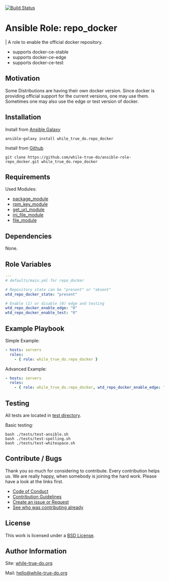 [![Build Status](https://travis-ci.org/while-true-do/ansible-role-repo_docker.svg?branch=master)](https://travis-ci.org/while-true-do/ansible-role-repo_docker)

# Ansible Role: repo_docker
| A role to enable the official docker repository.

- supports docker-ce-stable
- supports docker-ce-edge
- supports docker-ce-test

## Motivation

Some Distributions are having their own docker version. Since docker is providing official support for the current versions, one may use them. Sometimes one may also use the edge or test version of docker.

## Installation

Install from [Ansible Galaxy](https://galaxy.ansible.com/while_true_do/repo_docker)

```
ansible-galaxy install while_true_do.repo_docker
```

Install from [Github](https://github.com/while-true-do/ansible-role-repo_docker)

```
git clone https://github.com/while-true-do/ansible-role-repo_docker.git while_true_do.repo_docker
```

## Requirements

Used Modules:

- [package_module](https://docs.ansible.com/ansible/latest/modules/package_module.html)
- [rpm_key_module](https://docs.ansible.com/ansible/latest/modules/rpm_key_module.html)
- [get_url_module](https://docs.ansible.com/ansible/latest/modules/get_url_module.html)
- [ini_file_module](https://docs.ansible.com/ansible/latest/modules/ini_file_module.html)
- [file_module](https://docs.ansible.com/ansible/latest/modules/file_module.html)

## Dependencies

None.

## Role Variables

```yaml
---
# defaults/main.yml for repo_docker

# Repository state can be "present" or "absent"
wtd_repo_docker_state: "present"

# Enable (1) or disable (0) edge and testing
wtd_repo_docker_enable_edge: "0"
wtd_repo_docker_enable_test: "0"
```

## Example Playbook

Simple Example:

```yaml
- hosts: servers
  roles:
    - { role: while_true_do.repo_docker }
```

Advanced Example:

```yaml
- hosts: servers
  roles:
    - { role: while_true_do.repo_docker, wtd_repo_docker_enable_edge: "1" }
```

## Testing

All tests are located in [test directory](./tests/).

Basic testing:

```
bash ./tests/test-ansible.sh
bash ./tests/test-spelling.sh
bash ./tests/test-whitespace.sh
```

## Contribute / Bugs

Thank you so much for considering to contribute. Every contribution helps us.
We are really happy, when somebody is joining the hard work. Please have a look
at the links first.

-   [Code of Conduct](./docs/CODE_OF_CONDUCT.md)
-   [Contribution Guidelines](./docs/CONTRIBUTING.md)
-   [Create an issue or Request](https://github.com/while-true-do/ansible-role-repo_docker/issues)
-   [See who was contributing already](https://github.com/while-true-do/ansible-role-repo_docker/graphs/contributors)

## License

This work is licensed under a [BSD License](https://opensource.org/licenses/BSD-3-Clause).

## Author Information

Site: [while-true-do.org](https://while-true-do.org)

Mail: [hello@while-true-do.org](mailto:hello@while-true-do.org)
